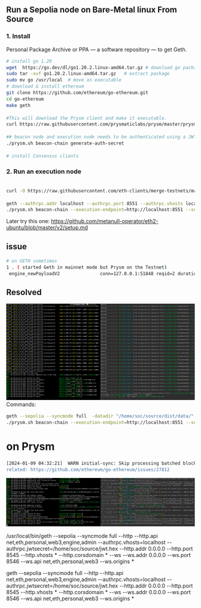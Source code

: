 ## Run a Sepolia node on Bare-Metal linux From Source
### 1. Install

Personal Package Archive or PPA — a software repository — to get Geth.
```sh
# install go 1.20
wget  https://go.dev/dl/go1.20.2.linux-amd64.tar.gz # download go package
sudo tar -xvf go1.20.2.linux-amd64.tar.gz   # extract package
sudo mv go /usr/local  # move as executable
# download & install ethereum
git clone https://github.com/ethereum/go-ethereum.git
cd go-ethereum
make geth

#This will download the Prysm client and make it executable.
curl https://raw.githubusercontent.com/prysmaticlabs/prysm/master/prysm.sh --output prysm.sh && chmod +x prysm.sh 

## beacon node and execution node needs to be authenticated using a JWT token
./prysm.sh beacon-chain generate-auth-secret

# install Consensus clients

```
### 2. Run an execution node
```sh

curl -O https://raw.githubusercontent.com/eth-clients/merge-testnets/main/sepolia/genesis.ssz # Sepolia genesis state

geth --authrpc.addr localhost --authrpc.port 8551 --authrpc.vhosts localhost --authrpc.jwtsecret jwt.hex #connect to a consensus client
./prysm.sh beacon-chain --execution-endpoint=http://localhost:8551 --sepolia --jwt-secret=jwt.hex --genesis-state=genesis.ssz --checkpoint-sync-url=https://sepolia.beaconstate.info --genesis-beacon-api-url=https://sepolia.beaconstate.info #Syncing
```
Later try this one:
https://github.com/metanull-operator/eth2-ubuntu/blob/master/v2/setup.md

## issue
```sh
# on GETH sometimes
1 . ( started Geth in mainnet mode but Prysm on the Testnet)
 engine_newPayloadV2               conn=127.0.0.1:51848 reqid=2 duration=10.062452ms err="Invalid parameters" errdata="{Error:non-nil withdrawals pre-shanghai}"
 ```
## Resolved
![Alt text](<Screen Shot 2024-01-09 at 18.20.05.png>)
Commands:
```sh
geth --sepolia --syncmode full  -datadir "/home/soc/source/dist/data/" --authrpc.addr localhost --authrpc.port 8551 --authrpc.vhosts localhost --authrpc.jwtsecret=/home/soc/source/jwt.hex
./prysm.sh beacon-chain --execution-endpoint=http://localhost:8551 --sepolia --jwt-secret=/home/soc/source/jwt.hex --genesis-state=/home/soc/source/genesis.ssz --checkpoint-sync-url=https://sepolia.beaconstate.info --genesis-beacon-api-url=https://sepolia.beaconstate.info --datadir=/home/soc/source/dist/data/
```
# on Prysm
```sh
[2024-01-09 04:32:21]  WARN initial-sync: Skip processing batched blocks error=beacon node doesn't have a parent in db with root: 0xb2f489a95fc5fcb785d8e11c5e8b12363485c652ea7d2ebd31e76bb4f40f2dd3 (in processBatchedBlocks, slot=4084257)
related: https://github.com/ethereum/go-ethereum/issues/27812
```
![Alt text](<Screen Shot 2024-01-09 at 04.31.53.png>)





/usr/local/bin/geth --sepolia --syncmode full --http --http.api net,eth,personal,web3,engine,admin --authrpc.vhosts=localhost --authrpc.jwtsecret=/home/soc/source/jwt.hex --http.addr 0.0.0.0 --http.port 8545 --http.vhosts * --http.corsdomain * --ws --ws.addr 0.0.0.0 --ws.port 8546 --ws.api net,eth,personal,web3 --ws.origins *








geth --sepolia --syncmode full --http --http.api net,eth,personal,web3,engine,admin --authrpc.vhosts=localhost --authrpc.jwtsecret=/home/soc/source/jwt.hex --http.addr 0.0.0.0 --http.port 8545 --http.vhosts * --http.corsdomain * --ws --ws.addr 0.0.0.0 --ws.port 8546 --ws.api net,eth,personal,web3 --ws.origins *